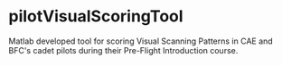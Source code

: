 # pilotVisualScoringTool
Matlab developed tool for scoring Visual Scanning Patterns in CAE and BFC's cadet pilots during their Pre-Flight Introduction course.
